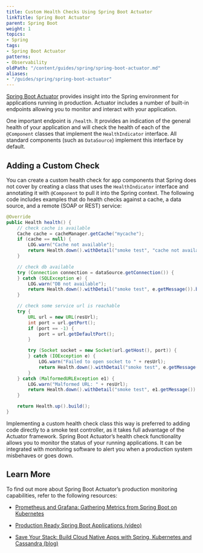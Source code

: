 ```yaml
---
title: Custom Health Checks Using Spring Boot Actuator
linkTitle: Spring Boot Actuator
parent: Spring Boot
weight: 1
topics:
- Spring
tags:
- Spring Boot Actuator
patterns:
- Observability
oldPath: "/content/guides/spring/spring-boot-actuator.md"
aliases:
- "/guides/spring/spring-boot-actuator"
---
```


[Spring Boot Actuator](https://docs.spring.io/spring-boot/docs/current/reference/html/production-ready-features.html) provides insight into the Spring environment for applications running in production. Actuator includes a number of built-in endpoints allowing you to monitor and interact with your application. 

One important endpoint is `/health`.  It provides an indication of the general health of your application and will check the health of each of the `@Component` classes that implement the `HealthIndicator` interface. All standard components (such as `DataSource`) implement this interface by default.  

## Adding a Custom Check

You can create a custom health check for app components that Spring does not cover by creating a class that uses the `HealthIndicator` interface and annotating it with `@Component` to pull it into the Spring context.  The following code includes examples that do health checks against a cache, a data source, and a remote (SOAP or REST) service:

```java
@Override
public Health health() {
    // check cache is available
    Cache cache = cacheManager.getCache("mycache");
    if (cache == null) {
        LOG.warn("Cache not available");
        return Health.down().withDetail("smoke test", "cache not available").build();
    }

    // check db available
    try (Connection connection = dataSource.getConnection()) {
    } catch (SQLException e) {
        LOG.warn("DB not available");
        return Health.down().withDetail("smoke test", e.getMessage()).build();
    }

    // check some service url is reachable
    try {
        URL url = new URL(resUrl);
        int port = url.getPort();
        if (port == -1) {
            port = url.getDefaultPort();
        }

        try (Socket socket = new Socket(url.getHost(), port)) {
        } catch (IOException e) {
            LOG.warn("Failed to open socket to " + resUrl);
            return Health.down().withDetail("smoke test", e.getMessage()).build();
        }
    } catch (MalformedURLException e1) {
        LOG.warn("Malformed URL: " + resUrl);
        return Health.down().withDetail("smoke test", e1.getMessage()).build();
    }

    return Health.up().build();
}
```

Implementing a custom health check class this way is preferred to adding code directly to a smoke test controller, as it takes full advantage of the Actuator framework. Spring Boot Actuator’s health check functionality allows you to monitor the status of your running applications. It can be integrated with monitoring software to alert you when a production system misbehaves or goes down. 

## Learn More
To find out more about Spring Boot Actuator’s production monitoring capabilities, refer to the following resources:

* [Prometheus and Grafana: Gathering Metrics from Spring Boot on Kubernetes](/guides/spring/spring-prometheus/)

* [Production Ready Spring Boot Applications (video)](/tv/spring-live/0041/)

* [Save Your Stack: Build Cloud Native Apps with Spring, Kubernetes and Cassandra (blog)](/blog/save-your-stack-build-cloud-native-apps-with-spring-kubernetes-and-cassandra/)